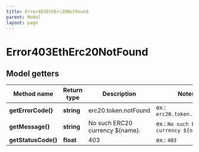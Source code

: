 ```yaml
---
title: Error403EthErc20NotFound
parent: Model
layout: page
---
```


# Error403EthErc20NotFound

## Model getters

Method name | Return type | Description | Notes
------------ | ------------- | ------------- | -------------
**getErrorCode()** | **string** | erc20.token.notFound | ex.: `erc20.token.notFound`
**getMessage()** | **string** | No such ERC20 currency ${name}. | ex.: `No such ERC20 currency ${name}.`
**getStatusCode()** | **float** | 403 | ex.: `403`

